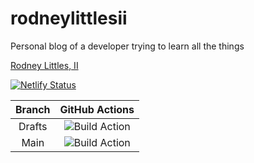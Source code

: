 # rodneylittlesii
Personal blog of a developer trying to learn all the things

[Rodney Littles, II](https://rodneylittlesii.com)

[![Netlify Status](https://api.netlify.com/api/v1/badges/954e5bef-1eb2-4220-a9f2-2ea2a9473d90/deploy-status)](https://app.netlify.com/sites/rodneylittlesii/deploys)

| Branch | GitHub Actions |
|:--:|:--:|
| Drafts | ![Build Action](https://github.com/RLittlesII/rodneylittlesii/workflows/Build%20Action/badge.svg?branch=drafts) |
| Main | ![Build Action](https://github.com/RLittlesII/rodneylittlesii/workflows/Build%20Action/badge.svg?branch=main) |